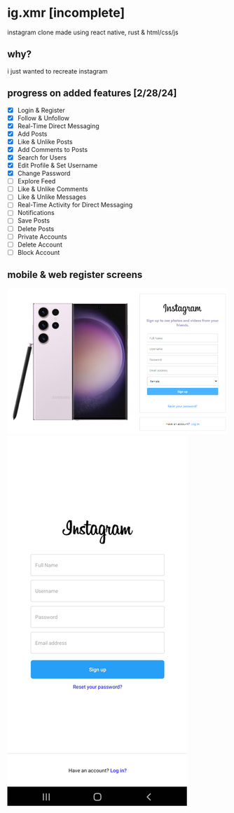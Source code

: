# ig.xmr [incomplete]
instagram clone made using react native, rust &amp; html/css/js

## why?
i just wanted to recreate instagram

## progress on added features [2/28/24]
- [x] Login & Register
- [x] Follow & Unfollow
- [x] Real-Time Direct Messaging
- [x] Add Posts
- [x] Like & Unlike Posts
- [x] Add Comments to Posts
- [x] Search for Users
- [x] Edit Profile & Set Username
- [x] Change Password
- [ ] Explore Feed
- [ ] Like & Unlike Comments
- [ ] Like & Unlike Messages
- [ ] Real-Time Activity for Direct Messaging
- [ ] Notifications
- [ ] Save Posts
- [ ] Delete Posts
- [ ] Private Accounts
- [ ] Delete Account
- [ ] Block Account

## mobile & web register screens
<div>
    <img src="https://github.com/dutchaen/ig.xmr/blob/main/assets/register_web.png?raw=true" />
    <img src="https://github.com/dutchaen/ig.xmr/blob/main/assets/register_mobile.png?raw=true"  />
</div>

